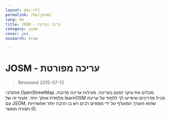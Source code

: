 ```yaml
---
layout: doc-rtl
permalink: /he/josm/
lang: he
title: JOSM - עריכה מפורטת
category: josm
cover: yes
nosearch: true

---
```


JOSM - עריכה מפורטת
================

> Reviewed 2015-07-12  

מתנדבי OpenStreetMap מבלים את עיקר זמנם בעריכה. פעילות עריכה
מרובה, מלמדת אותך יותר. סעיף זה של learnOSM מכיל מדריכים שיסייעו לך
ללמוד על עריכה עם JSOM, שהוא העורך המועדף על ידי ממפים רבים ויש בו הרבה יותר אפשרויות תצורה מאשר iD.
